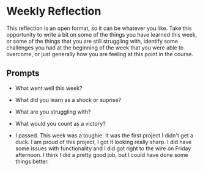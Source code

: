 # Weekly Reflection
This reflection is an open format, so it can be whatever you like. Take this opportunity to write a bit on some of the things you have learned this week, or some of the things that you are still struggling with, identify some challenges you had at the beginning of the week that you were able to overcome, or just generally how you are feeling at this point in the course.

## Prompts
- What went well this week?
- What did you learn as a shock or suprise?
- What are you struggling with?
- What would you count as a victory?

- I passed.  This week was a toughie.  It was the first project I didn't get a duck.  I am proud of this project, I got it looking really sharp.  I did have some issues with functionality and I did got right to the wire on Friday afternoon.  I think I did a pretty good job, but I could have done some things better.